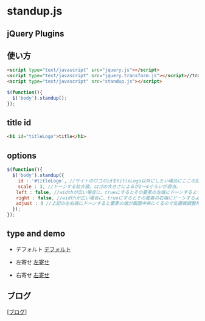 # standup.js

## jQuery Plugins

## 使い方

```html
<script type="text/javascript" src="jquery.js"></script>
<script type="text/javascript" src="jquery.transform.js"></script>//transformをanimateさせるのに使用。
<script type="text/javascript" src="standup.js"></script>
```

```javascript
$(function(){
  $('body').standup();
});
```

## title id

```html
<h1 id="titleLogo">title</h1>
```

## options
```javascript
$(function(){
  $('body').standup({
    id : '#titleLogo', //サイトのロゴのidをtitleLogo以外にしたい場合にここの記述。idとあるけど、classでも可。
    scale : 3, //ドーンする拡大値。ロゴの大きさによるが2～4ぐらいが適当。
　　left : false, //widthが広い場合に、trueにするとその要素の左端にドーンするようの設定。
　　right : false, //widthが広い場合に、trueにするとその要素の右端にドーンするようの設定。
　　adjust : 0 //上記の左右端にドーンすると要素の端が画面中央にくるので位置微調整用の項目。左に100px動かすならなら「-100」。右に100px動かす場合は「100」と入れる。
  });
});
```

## type and demo
- デフォルト
<a href="http://webdrawer.net/sample/js/standup/index.html" target="_blank">デフォルト</a>

- 左寄せ
<a href="http://webdrawer.net/sample/js/standup/index2.html" target="_blank">左寄せ</a>

- 右寄せ
<a href="http://webdrawer.net/sample/js/standup/index3.html" target="_blank">右寄せ</a>

## ブログ
<a href="http://webdrawer.net/javascript/standup.html" target="_blank">[ブログ]</a>
